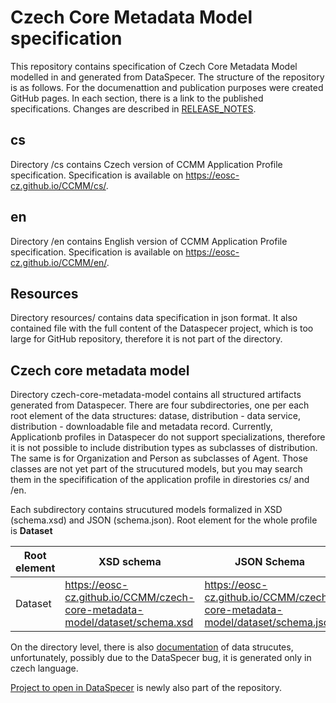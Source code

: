 # Czech Core Metadata Model specification

This repository contains specification of Czech Core Metadata Model modelled in and generated from DataSpecer.
The structure of the repository is as follows. For the documenattion and publication purposes were created GitHub pages. In each section, there is a link to the published specifications.
Changes are described in [RELEASE_NOTES](RELEASE_NOTES.md).

## cs

Directory /cs contains Czech version of CCMM Application Profile specification. Specification is available on https://eosc-cz.github.io/CCMM/cs/.

## en

Directory /en contains English version of CCMM Application Profile specification. Specification is available on https://eosc-cz.github.io/CCMM/en/.

## Resources

Directory resources/ contains data specification in json format. It also contained file with the full content of the Dataspecer project, which is too large for GitHub repository, therefore it is not part of the directory.

## Czech core metadata model

Directory czech-core-metadata-model contains all structured artifacts generated from Dataspecer. There are four subdirectories, one per each root element of the data structures: datase, distribution - data service, distribution - downloadable file and metadata record. Currently, Applicationb profiles in Dataspecer do not support specializations, therefore it is not possible to include distribution types as subclasses of distribution. The same is for Organization and Person as subclasses of Agent. Those classes are not yet part of the strucutured models, but you may search them in the specifification of the application profile in direstories cs/ and /en. 

Each subdirectory contains strucutured models formalized in XSD (schema.xsd) and JSON (schema.json). Root element for the whole profile is **Dataset**

|Root element|XSD schema|JSON Schema|
| - | - | - |
|Dataset|https://eosc-cz.github.io/CCMM/czech-core-metadata-model/dataset/schema.xsd|https://eosc-cz.github.io/CCMM/czech-core-metadata-model/dataset/schema.json|

On the directory level, there is also [documentation](https://eosc-cz.github.io/CCMM/czech-core-metadata-model/documentation) of data strucutes, unfortunately, possibly due to the DataSpecer bug, it is generated only in czech language.

[Project to open in DataSpecer](https://github.com/EOSC-CZ/CCMM/blob/main/Czech%20Core%20Metadata%20Model.zip) is newly also part of the repository.

